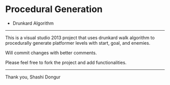 # Procedural Generation 
- Drunkard Algorithm
---
This is a visual studio 2013 project that uses drunkard walk algorithm to procedurally generate platformer levels with start, goal, and enemies.

Will commit changes with better comments. 

Please feel free to fork the project and add functionalities.

---
Thank you,
Shashi Dongur
